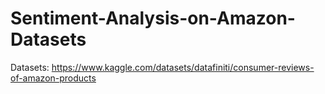 # Sentiment-Analysis-on-Amazon-Datasets

Datasets: https://www.kaggle.com/datasets/datafiniti/consumer-reviews-of-amazon-products
